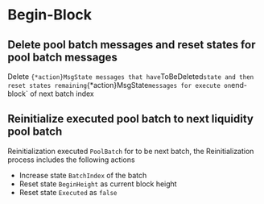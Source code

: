 <!-- order: 5 -->

# Begin-Block

## Delete pool batch messages and reset states for pool batch messages

Delete `{*action}MsgState messages that have`ToBeDeleted`state and then reset states remaining`{*action}MsgState`messages for execute on`end-block` of next batch index

## Reinitialize executed pool batch to next liquidity pool batch

Reinitialization executed `PoolBatch` for to be next batch, the Reinitialization process includes the following actions

- Increase state `BatchIndex` of the batch
- Reset state `BeginHeight` as current block height
- Reset state `Executed` as `false`
